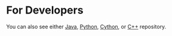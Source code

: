 For Developers
============
You can also see either [Java](https://github.com/olcaytaner/TurkishDependencyParser), [Python](https://github.com/olcaytaner/TurkishDependencyParser-Py), [Cython](https://github.com/olcaytaner/TurkishDependencyParser-Cy), or [C++](https://github.com/olcaytaner/TurkishDependencyParser-CPP) repository.
